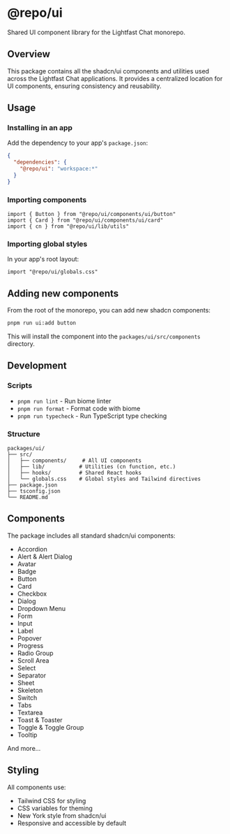 # @repo/ui

Shared UI component library for the Lightfast Chat monorepo.

## Overview

This package contains all the shadcn/ui components and utilities used across the Lightfast Chat applications. It provides a centralized location for UI components, ensuring consistency and reusability.

## Usage

### Installing in an app

Add the dependency to your app's `package.json`:

```json
{
  "dependencies": {
    "@repo/ui": "workspace:*"
  }
}
```

### Importing components

```tsx
import { Button } from "@repo/ui/components/ui/button"
import { Card } from "@repo/ui/components/ui/card"
import { cn } from "@repo/ui/lib/utils"
```

### Importing global styles

In your app's root layout:

```tsx
import "@repo/ui/globals.css"
```

## Adding new components

From the root of the monorepo, you can add new shadcn components:

```bash
pnpm run ui:add button
```

This will install the component into the `packages/ui/src/components` directory.

## Development

### Scripts

- `pnpm run lint` - Run biome linter
- `pnpm run format` - Format code with biome
- `pnpm run typecheck` - Run TypeScript type checking

### Structure

```
packages/ui/
├── src/
│   ├── components/     # All UI components
│   ├── lib/           # Utilities (cn function, etc.)
│   ├── hooks/         # Shared React hooks
│   └── globals.css    # Global styles and Tailwind directives
├── package.json
├── tsconfig.json
└── README.md
```

## Components

The package includes all standard shadcn/ui components:

- Accordion
- Alert & Alert Dialog
- Avatar
- Badge
- Button
- Card
- Checkbox
- Dialog
- Dropdown Menu
- Form
- Input
- Label
- Popover
- Progress
- Radio Group
- Scroll Area
- Select
- Separator
- Sheet
- Skeleton
- Switch
- Tabs
- Textarea
- Toast & Toaster
- Toggle & Toggle Group
- Tooltip

And more...

## Styling

All components use:
- Tailwind CSS for styling
- CSS variables for theming
- New York style from shadcn/ui
- Responsive and accessible by default
